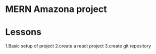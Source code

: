#  MERN Amazona project

# Lessons
1.Basic setup of project
2.create a react project
3.create git repository

